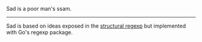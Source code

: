 Sad is a poor man's ssam.

----

Sad is based on ideas exposed in the [structural regexp](http://doc.cat-v.org/bell_labs/structural_regexps/se.pdf) but implemented with Go's regexp package.